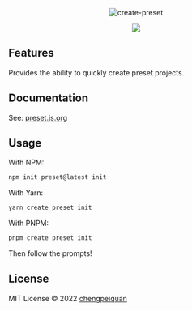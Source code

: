 <p align='center'>
  <img src="https://cdn.jsdelivr.net/gh/awesome-starter/assets/img/logo.png" alt="create-preset" />
</p>

<p align='center'>
  <a href='https://www.npmjs.com/package/create-preset'>
    <img src="https://img.shields.io/npm/v/create-preset?color=f97316&label=npm" />
  </a>
</p>

## Features

Provides the ability to quickly create preset projects.

## Documentation

See: [preset.js.org](https://preset.js.org/)

## Usage

With NPM:

```bash
npm init preset@latest init
```

With Yarn:

```bash
yarn create preset init
```

With PNPM:

```bash
pnpm create preset init
```

Then follow the prompts!

## License

MIT License © 2022 [chengpeiquan](https://github.com/chengpeiquan)
